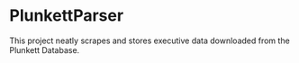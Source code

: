 # PlunkettParser
This project neatly scrapes and stores executive data downloaded from the Plunkett Database.
